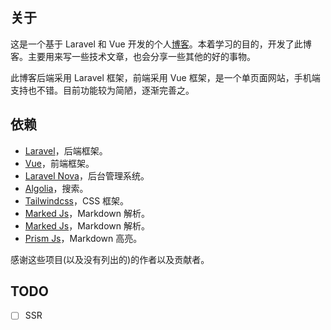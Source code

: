 ## 关于

这是一个基于 Laravel 和 Vue 开发的个人[博客](https://qingfeng.blog)。本着学习的目的，开发了此博客。主要用来写一些技术文章，也会分享一些其他的好的事物。

此博客后端采用 Laravel 框架，前端采用 Vue 框架，是一个单页面网站，手机端支持也不错。目前功能较为简陋，逐渐完善之。

## 依赖

- [Laravel](https://laravel.com)，后端框架。
- [Vue](https://cn.vuejs.org/index.html)，前端框架。
- [Laravel Nova](https://nova.laravel.com)，后台管理系统。
- [Algolia](https://www.algolia.com)，搜索。
- [Tailwindcss](https://tailwindcss.com)，CSS 框架。
- [Marked Js](https://github.com/markedjs/marked)，Markdown 解析。
- [Marked Js](https://github.com/markedjs/marked)，Markdown 解析。
- [Prism Js](https://prismjs.com/)，Markdown 高亮。


感谢这些项目(以及没有列出的)的作者以及贡献者。


## TODO

- [ ] SSR
